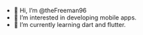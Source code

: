 - 👋 Hi, I’m @theFreeman96
- 👀 I’m interested in developing mobile apps.
- 🌱 I’m currently learning dart and flutter.

<!---
[![theFreeman96's GitHub stats](https://github-readme-stats.vercel.app/api?username=theFreeman96&show_icons=true&theme=prussian)](https://github.com/theFreeman96/github-readme-stats)
--->

<!---
theFreeman96/theFreeman96 is a ✨ special ✨ repository because its `README.md` (this file) appears on your GitHub profile.
You can click the Preview link to take a look at your changes.
--->
